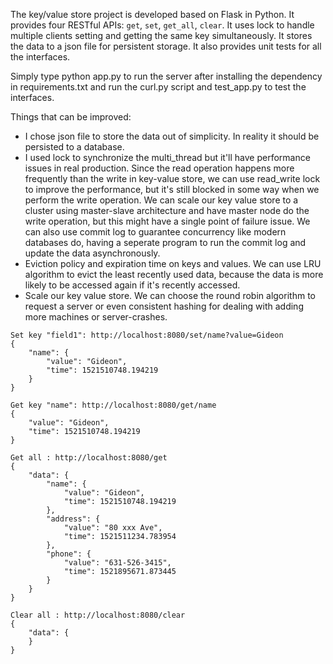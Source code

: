 The key/value store project is developed based on Flask in Python. It provides four RESTful APIs: `get`, `set`, `get_all`, `clear`. It uses lock to handle multiple clients setting and getting the same key simultaneously. It stores the data to a json file for persistent storage. It also provides unit tests for all the interfaces. 

Simply type python app.py to run the server after installing the dependency in requirements.txt and run the curl.py script and test_app.py to test the interfaces.

Things that can be improved:
* I chose json file to store the data out of simplicity. In reality it should be persisted to a database.
* I used lock to synchronize the multi_thread but it'll have performance issues in real production. Since the read operation happens more frequently than the write in key-value store, we can use read_write lock to improve the performance, but it's still blocked in some way when we perform the write operation. We can scale our key value store to a cluster using master-slave architecture and have master node do the write operation, but this might have a single point of failure issue. We can also use commit log to guarantee concurrency like modern databases do, having a seperate program to run the commit log and update the data asynchronously.
* Eviction policy and expiration time on keys and values. We can use LRU algorithm to evict the least recently used data, because the data is more likely to be accessed again if it's recently accessed.
* Scale our key value store. We can choose the round robin algorithm to request a server or even consistent hashing for dealing with adding more machines or server-crashes.

```
Set key "field1": http://localhost:8080/set/name?value=Gideon
{
    "name": {
        "value": "Gideon",
        "time": 1521510748.194219
    }
}

Get key "name": http://localhost:8080/get/name
{
    "value": "Gideon",
    "time": 1521510748.194219
}

Get all : http://localhost:8080/get
{
    "data": {
        "name": {
            "value": "Gideon",
            "time": 1521510748.194219
        },
        "address": {
            "value": "80 xxx Ave",
            "time": 1521511234.783954
        },
        "phone": {
            "value": "631-526-3415",
            "time": 1521895671.873445
        }
    }
}

Clear all : http://localhost:8080/clear
{
    "data": {
    }
}
```
